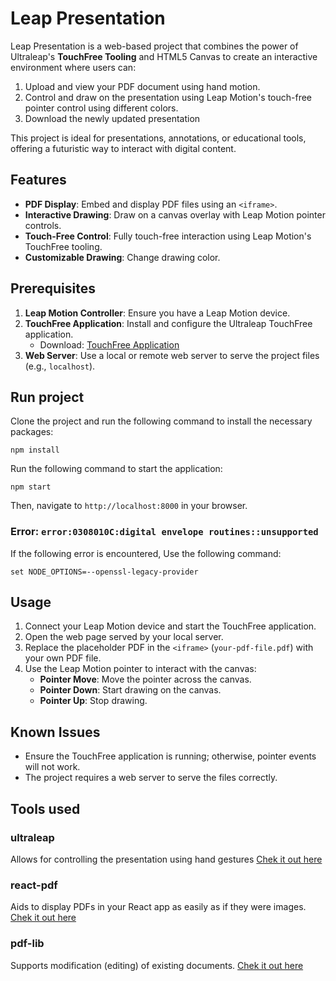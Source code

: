 # Leap Presentation

Leap Presentation is a web-based project that combines the power of Ultraleap's **TouchFree Tooling** and HTML5 Canvas to create an interactive environment where users can:

1. Upload and view your PDF document using hand motion.
2. Control and draw on the presentation using Leap Motion's touch-free pointer control using different colors.
3. Download the newly updated presentation

This project is ideal for presentations, annotations, or educational tools, offering a futuristic way to interact with digital content.

## Features

- **PDF Display**: Embed and display PDF files using an `<iframe>`.
- **Interactive Drawing**: Draw on a canvas overlay with Leap Motion pointer controls.
- **Touch-Free Control**: Fully touch-free interaction using Leap Motion's TouchFree tooling.
- **Customizable Drawing**: Change drawing color.

## Prerequisites

1. **Leap Motion Controller**: Ensure you have a Leap Motion device.
2. **TouchFree Application**: Install and configure the Ultraleap TouchFree application.
   - Download: [TouchFree Application](https://developer.leapmotion.com/touchfree)
3. **Web Server**: Use a local or remote web server to serve the project files (e.g., `localhost`).
   
## Run project

Clone the project and run the following command to install the necessary packages:

``` 
npm install 
```

Run the following command to start the application:

``` 
npm start
```

Then, navigate to `http://localhost:8000` in your browser.

### Error: `error:0308010C:digital envelope routines::unsupported`

If the following error is encountered, Use the following command:

```
set NODE_OPTIONS=--openssl-legacy-provider
```

## Usage

1. Connect your Leap Motion device and start the TouchFree application.
2. Open the web page served by your local server.
3. Replace the placeholder PDF in the `<iframe>` (`your-pdf-file.pdf`) with your own PDF file.
4. Use the Leap Motion pointer to interact with the canvas:
   - **Pointer Move**: Move the pointer across the canvas.
   - **Pointer Down**: Start drawing on the canvas.
   - **Pointer Up**: Stop drawing.

## Known Issues

- Ensure the TouchFree application is running; otherwise, pointer events will not work.
- The project requires a web server to serve the files correctly.

## Tools used

### ultraleap
Allows for controlling the presentation using hand gestures
[Chek it out here](https://developer.leapmotion.com/touchfree)
### react-pdf
Aids to display PDFs in your React app as easily as if they were images.
[Chek it out here](https://projects.wojtekmaj.pl/react-pdf/)
### pdf-lib
Supports modification (editing) of existing documents.
[Chek it out here](https://pdf-lib.js.org/)